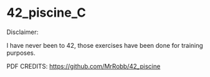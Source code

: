 # 42_piscine_C

Disclaimer:

I have never been to 42, those exercises have been done for training purposes.

PDF CREDITS: https://github.com/MrRobb/42_piscine
